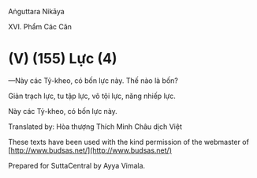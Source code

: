 Aṅguttara Nikāya

XVI. Phẩm Các Căn

# (V) (155) Lực (4)

—Này các Tỷ-kheo, có bốn lực này. Thế nào là bốn?

Giản trạch lực, tu tập lực, vô tội lực, năng nhiếp lực.

Này các Tỷ-kheo, có bốn lực này.

Translated by: Hòa thượng Thích Minh Châu dịch Việt

These texts have been used with the kind permission of the webmaster of [http://www.budsas.net/](http://www.budsas.net/)

Prepared for SuttaCentral by Ayya Vimala.